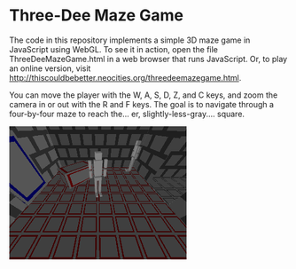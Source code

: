 Three-Dee Maze Game
===================

The code in this repository implements a simple 3D maze game in JavaScript using WebGL.  To see it in action, open the file ThreeDeeMazeGame.html in a web browser that runs JavaScript. Or, to play an online version, visit http://thiscouldbebetter.neocities.org/threedeemazegame.html.

You can move the player with the W, A, S, D, Z, and C keys, and zoom the camera in or out with the R and F keys. The goal is to navigate through a four-by-four maze to reach the... er, slightly-less-gray.... square.

![Screenshot](/Screenshot.png "Screenshot")
